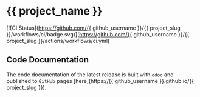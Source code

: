 # {{ project_name }}

[![CI Status](https://github.com/{{ github_username }}/{{ project_slug }}/workflows/ci/badge.svg)](https://github.com/{{ github_username }}/{{ project_slug }}/actions/workflows/ci.yml)

## Code Documentation

The code documentation of the latest release is built with `odoc` and published to `GitHub` pages [here](https://{{ github_username }}.github.io/{{ project_slug }}).
